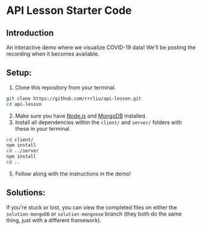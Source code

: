 # API Lesson Starter Code

## Introduction
An interactive demo where we visualize COVID-19 data! We'll be posting the recording when it becomes available.

## Setup:
1. Clone this repository from your terminal.
```bash
git clone https://github.com/rrrliu/api-lesson.git
cd api-lesson
```
2. Make sure you have [Node.js](https://nodejs.org/en/download/ "Download Node.js") and [MongoDB](https://docs.mongodb.com/manual/administration/install-community/ "Download MongoDB")  installed.
3. Install all dependencies within the `client/` and `server/` folders with these in your terminal.
```bash
cd client/
npm install
cd ../server
npm install
cd ..
```
5. Follow along with the instructions in the demo!

## Solutions:
If you're stuck or lost, you can view the completed files on either the `solution-mongoDB` or `solution-mongoose` branch (they both do the same thing, just with a different framework).

